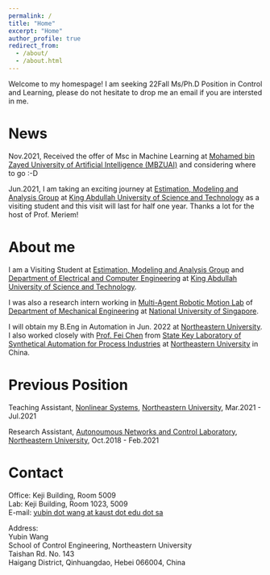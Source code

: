 ```yaml
---
permalink: /
title: "Home"
excerpt: "Home"
author_profile: true
redirect_from: 
  - /about/
  - /about.html
---
```

Welcome to my homespage! I am seeking 22Fall Ms/Ph.D Position in Control and Learning, please do not hesitate to drop me an email if you are intersted in me.
   
# News
Nov.2021, Received the offer of Msc in Machine Learning at [Mohamed bin Zayed University of Artificial Intelligence (MBZUAI)](https://mbzuai.ac.ae/) and considering where to go :-D 

Jun.2021, I am taking an exciting journey at [Estimation, Modeling and Analysis Group](https://cemse.kaust.edu.sa/emang) at [King Abdullah University of Science and Technology](https://www.kaust.edu.sa/en) as a visiting student and this visit will last for half one year. Thanks a lot for the host of Prof. Meriem!

# About me   
       
I am a Visiting Student at [Estimation, Modeling and Analysis Group](https://cemse.kaust.edu.sa/emang) 
and [Department of Electrical and Computer Engineering](https://cemse.kaust.edu.sa/ece) at
[King Abdullah University of Science and Technology](https://www.kaust.edu.sa/en).    

I was also a research intern working in [Multi-Agent Robotic Motion Lab](https://www.marmotlab.org/) of [Department of Mechanical Engineering](https://www.eng.nus.edu.sg/me/) at [National University of Singapore](https://www.nus.edu.sg/).          
          
I will obtain my B.Eng in Automation in Jun. 2022 at [Northeastern University](https://www.neu.edu.cn/). I also worked closely with [Prof. Fei Chen](https://ancl.com.cn/) from [State Key Laboratory of Synthetical Automation for Process Industries](http://www.sapi.neu.edu.cn/) at [Northeastern University](https://www.neu.edu.cn/) in China.

# Previous Position
Teaching Assistant, [Nonlinear Systems](https://ancl.com.cn/nonlSyst.html), [Northeastern University](https://www.neu.edu.cn/), Mar.2021 - Jul.2021 

Research Assistant, [Autonoumous Networks and Control Laboratory](https://ancl.com.cn/), [Northeastern University](https://www.neu.edu.cn/), Oct.2018 - Feb.2021  

# Contact

Office: Keji Building, Room 5009   
Lab: Keji Building, Room 1023, 5009  
E-mail: [yubin dot wang at kaust dot edu dot sa](mailto:yubin.wang@kaust.edu.sa)

Address:  
Yubin Wang  
School of Control Engineering, Northeastern University  
Taishan Rd. No. 143  
Haigang District, Qinhuangdao, Hebei 066004, China  








